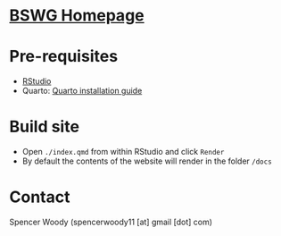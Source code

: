 # [BSWG Homepage](bayesscientific.github.io)

# Pre-requisites

-   [RStudio](https://quarto.org/docs/get-started/hello/rstudio.html)
-   Quarto: [Quarto installation guide](https://quarto.org/docs/get-started/index.html)

# Build site

-   Open `./index.qmd` from within RStudio and click `Render`
-   By default the contents of the website will render in the folder `/docs`

# Contact

Spencer Woody (spencerwoody11 \[at\] gmail \[dot\] com)
